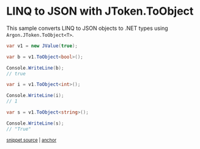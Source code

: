 # LINQ to JSON with JToken.ToObject

This sample converts LINQ to JSON objects to .NET types using `Argon.JToken.ToObject<T>`.

<!-- snippet: ToObjectGeneric -->
<a id='snippet-toobjectgeneric'></a>
```cs
var v1 = new JValue(true);

var b = v1.ToObject<bool>();

Console.WriteLine(b);
// true

var i = v1.ToObject<int>();

Console.WriteLine(i);
// 1

var s = v1.ToObject<string>();

Console.WriteLine(s);
// "True"
```
<sup><a href='/src/ArgonTests/Documentation/Samples/Linq/ToObjectGeneric.cs#L10-L29' title='Snippet source file'>snippet source</a> | <a href='#snippet-toobjectgeneric' title='Start of snippet'>anchor</a></sup>
<!-- endSnippet -->
